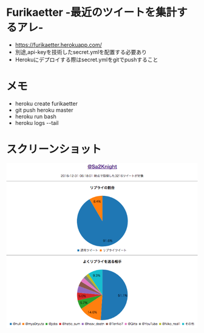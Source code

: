 # Furikaetter -最近のツイートを集計するアレ-

* https://furikaetter.herokuapp.com/
* 別途,api-keyを技術したsecret.ymlを配置する必要あり
* Herokuにデプロイする際はsecret.ymlをgitでpushすること

# メモ

* heroku create furikaetter
* git push heroku master
* heroku run bash
* heroku logs --tail

# スクリーンショット

![SS](https://raw.githubusercontent.com/Sa2Knight/screenshot/master/furikaetter.png)
